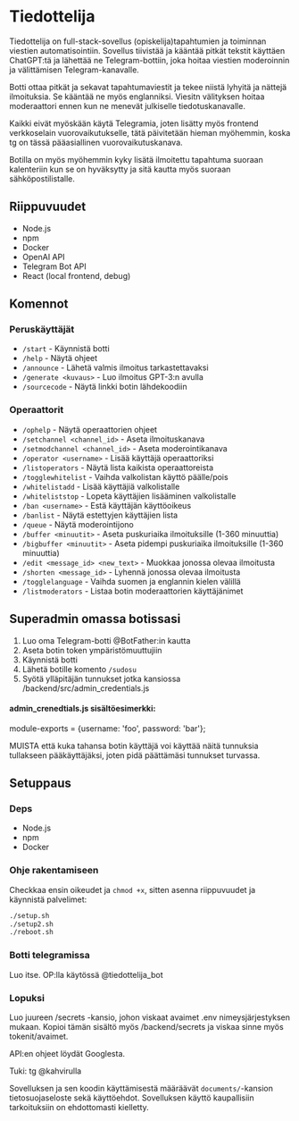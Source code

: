 # Tiedottelija

Tiedottelija on full-stack-sovellus (opiskelija)tapahtumien ja toiminnan viestien automatisointiin. Sovellus tiivistää ja kääntää pitkät tekstit käyttäen ChatGPT:tä ja lähettää ne Telegram-bottiin, joka hoitaa viestien moderoinnin ja välittämisen Telegram-kanavalle.

Botti ottaa pitkät ja sekavat tapahtumaviestit ja tekee niistä lyhyitä ja nättejä ilmoituksia. Se kääntää ne myös englanniksi. Viesitn välityksen hoitaa moderaattori ennen kun ne menevät julkiselle tiedotuskanavalle.

Kaikki eivät myöskään käytä Telegramia, joten lisätty myös frontend verkkoselain vuorovaikutukselle, tätä päivitetään hieman myöhemmin, koska tg on tässä pääasiallinen vuorovaikutuskanava.

Botilla on myös myöhemmin kyky lisätä ilmoitettu tapahtuma suoraan kalenteriin kun se on hyväksytty ja sitä kautta myös suoraan sähköpostilistalle.

## Riippuvuudet

- Node.js
- npm
- Docker
- OpenAI API
- Telegram Bot API
- React (local frontend, debug)

## Komennot

### Peruskäyttäjät
- `/start` - Käynnistä botti
- `/help` - Näytä ohjeet
- `/announce` - Lähetä valmis ilmoitus tarkastettavaksi
- `/generate <kuvaus>` - Luo ilmoitus GPT-3:n avulla
- `/sourcecode` - Näytä linkki botin lähdekoodiin

### Operaattorit
- `/ophelp` - Näytä operaattorien ohjeet
- `/setchannel <channel_id>` - Aseta ilmoituskanava
- `/setmodchannel <channel_id>` - Aseta moderointikanava
- `/operator <username>` - Lisää käyttäjä operaattoriksi
- `/listoperators` - Näytä lista kaikista operaattoreista
- `/togglewhitelist` - Vaihda valkolistan käyttö päälle/pois
- `/whitelistadd` - Lisää käyttäjiä valkolistalle
- `/whiteliststop` - Lopeta käyttäjien lisääminen valkolistalle
- `/ban <username>` - Estä käyttäjän käyttöoikeus
- `/banlist` - Näytä estettyjen käyttäjien lista
- `/queue` - Näytä moderointijono
- `/buffer <minuutit>` - Aseta puskuriaika ilmoituksille (1-360 minuuttia)
- `/bigbuffer <minuutit>` - Aseta pidempi puskuriaika ilmoituksille (1-360 minuuttia)
- `/edit <message_id> <new_text>` - Muokkaa jonossa olevaa ilmoitusta
- `/shorten <message_id>` - Lyhennä jonossa olevaa ilmoitusta
- `/togglelanguage` - Vaihda suomen ja englannin kielen välillä
- `/listmoderators` - Listaa botin moderaattorien käyttäjänimet

## Superadmin omassa botissasi

1. Luo oma Telegram-botti @BotFather:in kautta
2. Aseta botin token ympäristömuuttujiin
3. Käynnistä botti
4. Lähetä botille komento `/sudosu`
5. Syötä ylläpitäjän tunnukset jotka kansiossa /backend/src/admin_credentials.js

#### admin_crenedtials.js sisältöesimerkki:
module-exports = {username: 'foo', password: 'bar'};

MUISTA että kuka tahansa botin käyttäjä voi käyttää näitä tunnuksia tullakseen pääkäyttäjäksi, joten pidä päättämäsi tunnukset turvassa.

## Setuppaus

### Deps

- Node.js
- npm
- Docker

### Ohje rakentamiseen

Checkkaa ensin oikeudet ja `chmod +x`, sitten asenna riippuvuudet ja käynnistä palvelimet:

```bash
./setup.sh
./setup2.sh
./reboot.sh
```

### Botti telegramissa

Luo itse. OP:lla käytössä @tiedottelija_bot

### Lopuksi

Luo juureen /secrets -kansio, johon viskaat avaimet .env nimeysjärjestyksen mukaan.
Kopioi tämän sisältö myös /backend/secrets ja viskaa sinne myös tokenit/avaimet.

API:en ohjeet löydät Googlesta.

Tuki: tg @kahvirulla

Sovelluksen ja sen koodin käyttämisestä määräävät `documents/`-kansion tietosuojaseloste sekä käyttöehdot. Sovelluksen käyttö kaupallisiin tarkoituksiin on ehdottomasti kielletty.